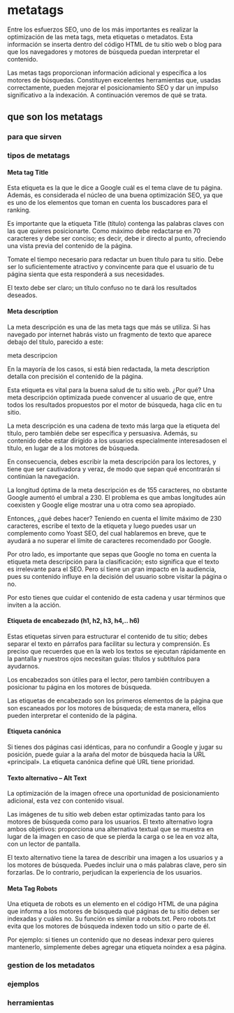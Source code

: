 # metatags

Entre los esfuerzos SEO, uno de los más importantes es realizar la optimización de las meta tags, meta etiquetas o metadatos. Esta información se inserta dentro del código HTML de tu sitio web o blog para que los navegadores y motores de búsqueda puedan interpretar el contenido.

Las metas tags proporcionan información adicional y específica a los motores de búsquedas. Constituyen excelentes herramientas que, usadas correctamente, pueden mejorar el posicionamiento SEO y dar un impulso significativo a la indexación.  A continuación veremos de qué se trata.

## que son los metatags



### para que sirven

### tipos de metatags

#### Meta tag Title

Esta etiqueta es la que le dice a Google cuál es el tema clave de tu página. Además, es considerada el núcleo de una buena optimización SEO, ya que es uno de los elementos que toman en cuenta los buscadores para el ranking.

Es importante que la etiqueta Title (título) contenga las palabras claves con las que quieres posicionarte. Como máximo debe redactarse en 70 caracteres y debe ser conciso; es decir, debe ir directo al punto, ofreciendo una vista previa del contenido de la página.

Tomate el tiempo necesario para redactar un buen título para tu sitio. Debe ser lo suficientemente atractivo y convincente para que el usuario de tu página sienta que esta responderá a sus necesidades.

El  texto debe ser claro; un título confuso no te dará los resultados deseados.

#### Meta description

La meta descripción es una de las meta tags que más se utiliza. Si has navegado por internet habrás visto un fragmento de texto que aparece debajo del título, parecido a este:

meta descripcion

En la mayoría de los casos, si está bien redactada, la meta description detalla con precisión el contenido de la página.

Esta etiqueta es vital para la buena salud de tu sitio web. ¿Por qué? Una meta descripción optimizada puede convencer al usuario de que, entre todos los resultados propuestos por el motor de búsqueda, haga clic en tu sitio.

La meta descripción es una cadena de texto más larga que la etiqueta del título, pero  también debe ser específica y persuasiva. Además, su contenido debe estar dirigido a los usuarios especialmente interesados ​​en el título, en lugar de a los motores de búsqueda.

En consecuencia, debes  escribir la meta descripción para los lectores, y tiene que ser cautivadora y veraz, de modo que sepan qué encontrarán si continúan la navegación.

La longitud óptima de la meta descripción es de 155 caracteres, no obstante Google aumentó el umbral a 230. El problema es que ambas longitudes aún coexisten y Google elige mostrar una u otra como sea apropiado.

Entonces, ¿qué debes hacer? Teniendo en cuenta el límite máximo de 230 caracteres, escribe el texto de la etiqueta  y luego puedes usar un complemento como Yoast SEO, del cual hablaremos en breve, que te ayudará a no superar el límite de caracteres recomendado por Google.

Por otro lado, es importante que sepas que Google no toma en cuenta la etiqueta meta descripción para la clasificación; esto significa que el texto es irrelevante para el SEO. Pero sí tiene un gran impacto en la audiencia, pues su contenido influye en la decisión del usuario sobre visitar la página o no.

Por esto tienes que cuidar el contenido de esta cadena y usar términos que inviten a la acción.

#### Etiqueta de encabezado (h1, h2, h3, h4,.. h6)

Estas etiquetas sirven para estructurar el contenido de tu sitio; debes separar el texto en párrafos para facilitar su lectura y comprensión. Es preciso que recuerdes que en la web los textos se ejecutan rápidamente en la pantalla y nuestros ojos necesitan guías: títulos y subtítulos para ayudarnos.

Los encabezados son útiles para el lector, pero también contribuyen a posicionar tu página en los motores de búsqueda.

Las etiquetas de encabezado son los primeros elementos de la página que son escaneados por los motores de búsqueda; de esta manera, ellos pueden interpretar el contenido de la página.

#### Etiqueta canónica

Si tienes dos páginas casi idénticas, para no confundir a Google y jugar su posición, puede guiar a la araña del motor de búsqueda hacia la URL «principal». La etiqueta canónica define qué URL tiene prioridad.

#### Texto alternativo – Alt Text

La optimización de la imagen ofrece una oportunidad de posicionamiento adicional, esta vez con contenido visual.

Las imágenes de tu sitio web deben estar optimizadas tanto para los motores de búsqueda como para los usuarios. El texto alternativo logra ambos objetivos: proporciona una alternativa textual que se muestra en lugar de la imagen en caso de que se pierda la carga o se lea en voz alta, con un lector de pantalla.

El texto alternativo tiene la tarea de describir una imagen a los usuarios y a los motores de búsqueda. Puedes incluir una o más palabras clave, pero sin forzarlas. De lo contrario, perjudican la experiencia de los usuarios.

#### Meta Tag Robots

Una etiqueta de robots es un elemento en el código HTML de una página que informa a los motores de búsqueda qué páginas de tu sitio deben ser indexadas y cuáles no. Su función es similar a robots.txt. Pero robots.txt evita que los motores de búsqueda indexen todo un sitio o parte de él.

Por ejemplo: si tienes un contenido que no deseas indexar pero quieres mantenerlo, simplemente debes agregar una etiqueta noindex a esa página.




### gestion de los metadatos

### ejemplos

### herramientas


